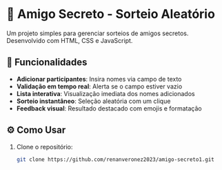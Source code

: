 # 🎁 Amigo Secreto - Sorteio Aleatório

Um projeto simples para gerenciar sorteios de amigos secretos. Desenvolvido com HTML, CSS e JavaScript.



## 🚀 Funcionalidades
- **Adicionar participantes**: Insira nomes via campo de texto
- **Validação em tempo real**: Alerta se o campo estiver vazio
- **Lista interativa**: Visualização imediata dos nomes adicionados
- **Sorteio instantâneo**: Seleção aleatória com um clique
- **Feedback visual**: Resultado destacado com emojis e formatação

## ⚙️ Como Usar
1. Clone o repositório:
   ```bash
   git clone https://github.com/renanveronez2023/amigo-secreto1.git

